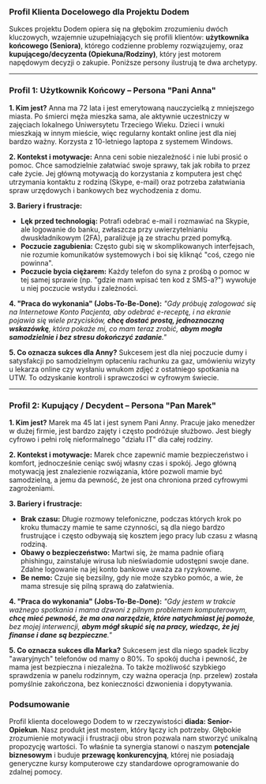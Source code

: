 ### Profil Klienta Docelowego dla Projektu Dodem

Sukces projektu Dodem opiera się na głębokim zrozumieniu dwóch kluczowych, wzajemnie uzupełniających się profili klientów: **użytkownika końcowego (Seniora)**, którego codzienne problemy rozwiązujemy, oraz **kupującego/decyzenta (Opiekuna/Rodziny)**, który jest motorem napędowym decyzji o zakupie. Poniższe persony ilustrują te dwa archetypy.

---

### Profil 1: Użytkownik Końcowy – Persona "Pani Anna"

**1. Kim jest?**
Anna ma 72 lata i jest emerytowaną nauczycielką z mniejszego miasta. Po śmierci męża mieszka sama, ale aktywnie uczestniczy w zajęciach lokalnego Uniwersytetu Trzeciego Wieku. Dzieci i wnuki mieszkają w innym mieście, więc regularny kontakt online jest dla niej bardzo ważny. Korzysta z 10-letniego laptopa z systemem Windows.

**2. Kontekst i motywacje:**
Anna ceni sobie niezależność i nie lubi prosić o pomoc. Chce samodzielnie załatwiać swoje sprawy, tak jak robiła to przez całe życie. Jej główną motywacją do korzystania z komputera jest chęć utrzymania kontaktu z rodziną (Skype, e-mail) oraz potrzeba załatwiania spraw urzędowych i bankowych bez wychodzenia z domu.

**3. Bariery i frustracje:**
*   **Lęk przed technologią:** Potrafi odebrać e-mail i rozmawiać na Skypie, ale logowanie do banku, zwłaszcza przy uwierzytelnianiu dwuskładnikowym (2FA), paraliżuje ją ze strachu przed pomyłką.
*   **Poczucie zagubienia:** Często gubi się w skomplikowanych interfejsach, nie rozumie komunikatów systemowych i boi się kliknąć "coś, czego nie powinna".
*   **Poczucie bycia ciężarem:** Każdy telefon do syna z prośbą o pomoc w tej samej sprawie (np. "gdzie mam wpisać ten kod z SMS-a?") wywołuje u niej poczucie wstydu i zależności.

**4. "Praca do wykonania" (Jobs-To-Be-Done):**
*"Gdy próbuję zalogować się na Internetowe Konto Pacjenta, aby odebrać e-receptę, i na ekranie pojawia się wiele przycisków, **chcę dostać prostą, jednoznaczną wskazówkę**, która pokaże mi, co mam teraz zrobić, **abym mogła samodzielnie i bez stresu dokończyć zadanie**."*

**5. Co oznacza sukces dla Anny?**
Sukcesem jest dla niej poczucie dumy i satysfakcji po samodzielnym opłaceniu rachunku za gaz, umówieniu wizyty u lekarza online czy wysłaniu wnukom zdjęć z ostatniego spotkania na UTW. To odzyskanie kontroli i sprawczości w cyfrowym świecie.

---

### Profil 2: Kupujący / Decydent – Persona "Pan Marek"

**1. Kim jest?**
Marek ma 45 lat i jest synem Pani Anny. Pracuje jako menedżer w dużej firmie, jest bardzo zajęty i często podróżuje służbowo. Jest biegły cyfrowo i pełni rolę nieformalnego "działu IT" dla całej rodziny.

**2. Kontekst i motywacje:**
Marek chce zapewnić mamie bezpieczeństwo i komfort, jednocześnie ceniąc swój własny czas i spokój. Jego główną motywacją jest znalezienie rozwiązania, które pozwoli mamie być samodzielną, a jemu da pewność, że jest ona chroniona przed cyfrowymi zagrożeniami.

**3. Bariery i frustracje:**
*   **Brak czasu:** Długie rozmowy telefoniczne, podczas których krok po kroku tłumaczy mamie te same czynności, są dla niego bardzo frustrujące i często odbywają się kosztem jego pracy lub czasu z własną rodziną.
*   **Obawy o bezpieczeństwo:** Martwi się, że mama padnie ofiarą phishingu, zainstaluje wirusa lub nieświadomie udostępni swoje dane. Zdalne logowanie na jej konto bankowe uważa za ryzykowne.
*   **Be nemo:** Czuje się bezsilny, gdy nie może szybko pomóc, a wie, że mama stresuje się pilną sprawą do załatwienia.

**4. "Praca do wykonania" (Jobs-To-Be-Done):**
*"Gdy jestem w trakcie ważnego spotkania i mama dzwoni z pilnym problemem komputerowym, **chcę mieć pewność, że ma ona narzędzie, które natychmiast jej pomoże**, bez mojej interwencji, **abym mógł skupić się na pracy, wiedząc, że jej finanse i dane są bezpieczne**."*

**5. Co oznacza sukces dla Marka?**
Sukcesem jest dla niego spadek liczby "awaryjnych" telefonów od mamy o 80%. To spokój ducha i pewność, że mama jest bezpieczna i niezależna. To także możliwość szybkiego sprawdzenia w panelu rodzinnym, czy ważna operacja (np. przelew) została pomyślnie zakończona, bez konieczności dzwonienia i dopytywania.

### Podsumowanie

Profil klienta docelowego Dodem to w rzeczywistości **diada: Senior-Opiekun**. Nasz produkt jest mostem, który łączy ich potrzeby. Głębokie zrozumienie motywacji i frustracji obu stron pozwala nam stworzyć unikalną propozycję wartości. To właśnie ta synergia stanowi o naszym **potencjale biznesowym** i buduje **przewagę konkurencyjną**, której nie posiadają generyczne kursy komputerowe czy standardowe oprogramowanie do zdalnej pomocy.
